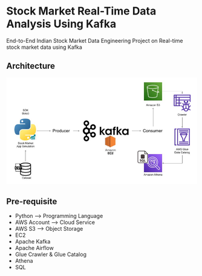 # Stock Market Real-Time Data Analysis Using Kafka

End-to-End Indian Stock Market Data Engineering Project on Real-time stock market data using Kafka 

## Architecture

![architecture](https://github.com/cybergeekgyan/Data-Engineering-Portfolio/blob/main/Stock%20Market%20Real-Time%20Data%20Analysis%20Using%20Kafka/Architecture.jpg)

## Pre-requisite

- Python --> Programming Language
- AWS Account --> Cloud Service
- AWS S3 --> Object Storage
- EC2
- Apache Kafka
- Apache Airflow
- Glue Crawler & Glue Catalog
- Athena
- SQL
